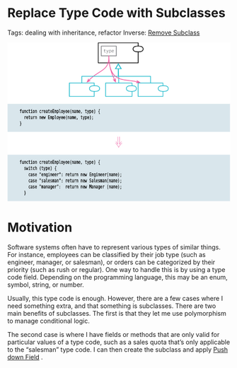 # Replace Type Code with Subclasses

Tags: dealing with inheritance, refactor
Inverse: [Remove Subclass](../Remove%20Subclass/Remove%20Subclass.md)

![Untitled](Untitled.png)

# Motivation

Software systems often have to represent various types of similar things. For instance, employees
can be classified by their job type (such as engineer, manager, or salesman), or orders can be 
categorized by their priority (such as rush or regular). One way to handle this is by using a type
code field. Depending on the programming language, this may be an enum, symbol, string, or number.

Usually, this type code is enough. However, there are a few cases where I need something extra, 
and that something is subclasses. There are two main benefits of subclasses. The first is that 
they let me use polymorphism to manage conditional logic.

The second case is where I have fields or methods that are only valid for particular values of a
type code, such as a sales quota that’s only applicable to the “salesman” type code. I can then 
create the subclass and apply [Push down Field](../Push%20down%20Field/Push%20down%20Field.md) .